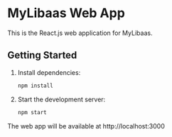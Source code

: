 # MyLibaas Web App

This is the React.js web application for MyLibaas.

## Getting Started

1. Install dependencies:
   ```bash
   npm install
   ```
2. Start the development server:
   ```bash
   npm start
   ```

The web app will be available at http://localhost:3000
